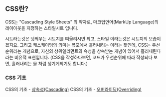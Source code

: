 ## CSS란?

CSS는 "Cascading Style Sheets" 의 약자로, 마크업언어(MarkUp Language)의 레이아웃을 지정하는 스타일시트 입니다.

시트라는것은 덧씌우는 시트지를 떠올리시면 되고, 스타일 이라는것은 시트지의 모습이겠지요.
그리고 캐스케이딩의 의미는 폭포에서 흘러내리는 이라는 뜻인데, CSS는 우선순위라는 개념으로, 자신의 상위엘리먼트의 속성을 상속받는 개념이 있어서
흘러내린다 라는 비유적 표현입니다. (CSS을 작성하다보면, 코드가 우선순위에 따라 작성되다 보면, 흘러내리는 물 처럼 생기게되기도 합니다.)

### CSS 기초
CSS의 기초 - [상속성(Cascading)](./step1/01_Cascading.md)
CSS의 기초 - [오버라이딩(Overriding)](./step1/01_Overriding.md)